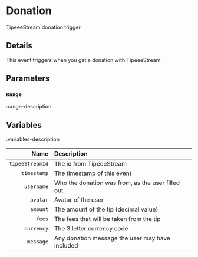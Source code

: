 # Donation
TipeeeStream donation trigger.

## Details
This event triggers when you get a donation with TipeeeStream.

## Parameters
### `Range`
:range-description

## Variables
:variables-description

Name | Description
----:|:------------
`tipeeStreamId` | The id from TipeeeStream
`timestamp` | The timestamp of this event
`username` | Who the donation was from, as the user filled out
`avatar` | Avatar of the user
`amount` | The amount of the tip (decimal value)
`fees` | The fees that will be taken from the tip
`currency` | The 3 letter currency code
`message` | Any donation message the user may have included